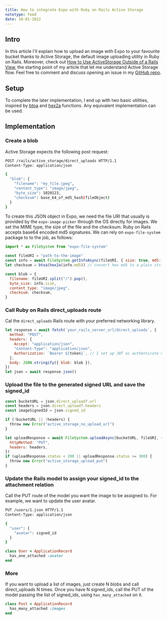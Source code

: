 ```yaml
---
title: How to integrate Expo with Ruby on Rails Active Storage
notetype: feed
date: 10-01-2022
---
```


## Intro

In this article I'll explain how to upload an image with Expo to your favourite bucket thanks to Active Storage, the default image uploading utility in Ruby on Rails.
Moreover, check out [How to Use ActiveStorage Outside of a Rails View](https://cameronbothner.com/activestorage-beyond-rails-views/), the starting point of my article that let me understand Active Storage flow. Feel free to comment and discuss opening an issue in my [GitHub repo](https://github.com/LucaGaspa/lucagaspa.github.io/issues).

## Setup

To complete the later implementation, I end up with two basic utilities, inspired by [btoa](https://github.com/davidchambers/Base64.js/blob/master/base64.js) and [hex2a](https://stackoverflow.com/a/3745677) functions. Any equivalent implementation can be used.

## Implementation

### Create a blob

Active Storage expects the following post request:

```bash
POST /rails/active_storage/direct_uploads HTTP/1.1
Content-Type: application/json

{
  "blob": {
    "filename": "my_file.jpeg",
    "content_type": "image/jpeg",
    "byte_size": 1020123,
    "checksum": base_64_of_md5_hash(fileObject)
  }
}
```

To create this JSON object in Expo, we need the file URI that usually is provided by the `expo-image-picker` through the OS directly for images. We set the MIME type, the size of the file and the checksum. Ruby on Rails accepts base64 encoded md5 signatures. We can rely on `expo-file-system` package to to the job, as follows:

```javascript
import * as FileSystem from "expo-file-system"

const fileURI = "path-to-the-image"
const info = await FileSystem.getInfoAsync(fileURI, { size: true, md5: true })
let checksum = btoa(hex2a(info.md5)) // convert hex md5 to a plain string and then into base64

const blob = {
  filename: fileURI.split("/").pop(),
  byte_size: info.size,
  content_type: "image/jpeg",
  checksum: checksum,
}
```

### Call Ruby on Rails direct_uploads route

Cal the `direct_uploads` Rails route with your preferred networking library.

```javascript
let response = await fetch(`your_rails_server_url/direct_uploads`, {
  method: "POST",
  headers: {
    Accept: "application/json",
    "Content-Type": "application/json",
    Authorization: `Bearer ${token}`, // I set up JWT as authenticate mechanism
  },
  body: JSON.stringify({ blob: blob }),
})
let json = await response.json()
```

### Upload the file to the generated signed URL and save the signed_id

```javascript
const bucketURL = json.direct_upload?.url
const headers = json.direct_upload?.headers
const imageSignedId = json.signed_id

if (!bucketURL || !headers) {
  throw new Error("active_storage_no_upload_url")
}

let uploadResponse = await FileSystem.uploadAsync(bucketURL, fileURI, {
  httpMethod: "PUT",
  headers: headers,
})
if (uploadResponse.status < 200 || uploadResponse.status >= 300) {
  throw new Error("active_storage_upload_put")
}
```

### Update the Rails model to assign your signed_id to the attachment relation

Call the PUT route of the model you want the image to be assigned to. For example, we want to update the user avatar.

```bash
PUT /users/1.json HTTP/1.1
Content-Type: application/json

{
  "user": {
    "avatar": signed_id
  }
}
```

```ruby
class User < ApplicationRecord
  has_one_attached :avatar
end
```

### More

If you want to upload a list of images, just create N blobs and call direct_uploads N times. Once you have N signed_ids, call the PUT of the model passing the list of signed_ids, using `has_many_attached` on it.

```ruby
class Post < ApplicationRecord
  has_many_attached :images
end
```
